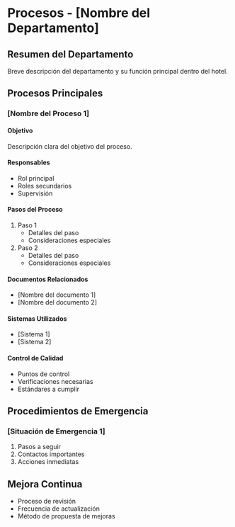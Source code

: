# Procesos - [Nombre del Departamento]

## Resumen del Departamento
Breve descripción del departamento y su función principal dentro del hotel.

## Procesos Principales

### [Nombre del Proceso 1]

#### Objetivo
Descripción clara del objetivo del proceso.

#### Responsables
- Rol principal
- Roles secundarios
- Supervisión

#### Pasos del Proceso
1. Paso 1
   - Detalles del paso
   - Consideraciones especiales
2. Paso 2
   - Detalles del paso
   - Consideraciones especiales

#### Documentos Relacionados
- [Nombre del documento 1]
- [Nombre del documento 2]

#### Sistemas Utilizados
- [Sistema 1]
- [Sistema 2]

#### Control de Calidad
- Puntos de control
- Verificaciones necesarias
- Estándares a cumplir

## Procedimientos de Emergencia

### [Situación de Emergencia 1]
1. Pasos a seguir
2. Contactos importantes
3. Acciones inmediatas

## Mejora Continua
- Proceso de revisión
- Frecuencia de actualización
- Método de propuesta de mejoras